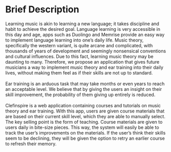 # Brief Description

Learning music is akin to learning a new language; it takes discipline and habit to achieve the desired goal. Language learning is very accessible in this day and age, apps such as Duolingo and Memrise provide an easy way to implement language learning into one’s daily life. Music theory, specifically the western variant, is quite arcane and complicated, with thousands of years of development and seemingly nonsensical conventions and cultural influences. Due to this fact, learning music theory may be daunting to many. Therefore, we propose an application that gives future musicians a way to implement music theory and ear training into their daily lives, without making them feel as if their skills are not up to standard.
<br><br>
Ear training is an arduous task that may take months or even years to reach an acceptable level. We believe that by giving the users an insight on their skill improvement, the probability of them giving up entirely is reduced. 
<br><br>
Clefinspire is a web application containing courses and tutorials on music theory and ear training. With this app, users are given course materials that are based on their current skill level, which they are able to manually select. The key selling point is the form of teaching. Course materials are given to users daily in bite-size pieces. This way, the system will easily be able to track the user’s improvements on the materials. If the user’s think their skills seem to be declining, they will be given the option to retry an earlier course to refresh their memory.
